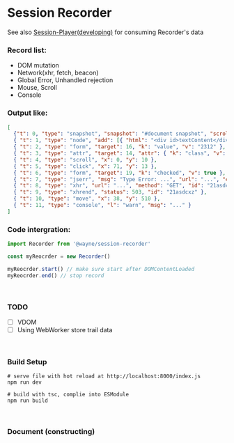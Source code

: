 # Session Recorder

See also [Session-Player(developing)](https://github.com/waynecz/session-player) for consuming Recorder's data

### Record list:

- DOM mutation
- Network(xhr, fetch, beacon)
- Global Error, Unhandled rejection
- Mouse, Scroll
- Console

### Output like:

```json
[ 
  {"t": 0, "type": "snapshot", "snapshot": "#document snapshot", "scroll": ... },
  { "t": 1, "type": "node", "add": [{ "html": "<div id>textContent</div>" }], "target": 6 },
  { "t": 2, "type": "form", "target": 16, "k": "value", "v": "2312" },
  { "t": 3, "type": "attr", "target": 14, "attr": { "k": "class", "v": "a" } },
  { "t": 4, "type": "scroll", "x": 0, "y": 10 },
  { "t": 5, "type": "click", "x": 71, "y": 13 },
  { "t": 6, "type": "form", "target": 19, "k": "checked", "v": true },
  { "t": 7, "type": "jserr", "msg": "Type Error: ...", "url": "...", "err": "..." },
  { "t": 8, "type": "xhr", "url": "...", "method": "GET", "id": "21asdcxz" },
  { "t": 9, "type": "xhrend", "status": 503, "id": "21asdcxz" },
  { "t": 10, "type": "move", "x": 38, "y": 510 },
  { "t": 11, "type": "console", "l": "warn", "msg": "..." }
]
```

### Code intergration:

```javascript
import Recorder from '@wayne/session-recorder'

const myReocrder = new Recorder()

myReocrder.start() // make sure start after DOMContentLoaded
myReocrder.end() // stop record
```

<br>

### TODO

- [ ] VDOM
- [ ] Using WebWorker store trail data

<br>

### Build Setup

```shell
# serve file with hot reload at http://localhost:8000/index.js
npm run dev

# build with tsc, complie into ESModule
npm run build
```

<br>

### Document (constructing)
